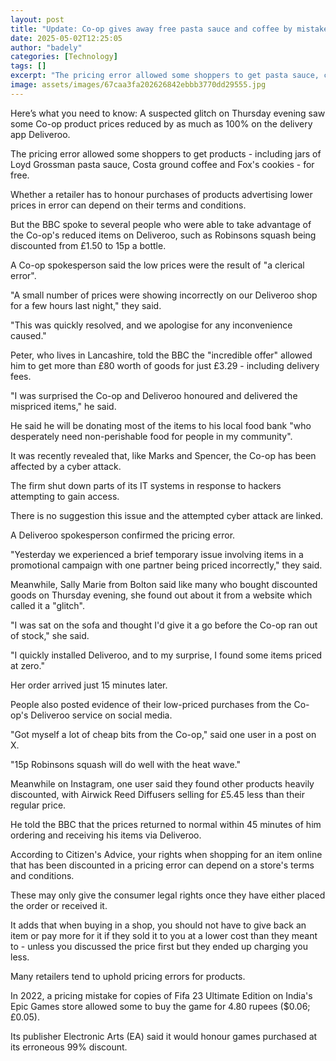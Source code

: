 ```yaml
---
layout: post
title: "Update: Co-op gives away free pasta sauce and coffee by mistake"
date: 2025-05-02T12:25:05
author: "badely"
categories: [Technology]
tags: []
excerpt: "The pricing error allowed some shoppers to get pasta sauce, coffee and cookies for free."
image: assets/images/67caa3fa202626842ebbb3770dd29555.jpg
---
```


Here’s what you need to know: A suspected glitch on Thursday evening saw some Co-op product prices reduced by as much as 100% on the delivery app Deliveroo.

The pricing error allowed some shoppers to get products - including jars of Loyd Grossman pasta sauce, Costa ground coffee and Fox's cookies - for free.

Whether a retailer has to honour purchases of products advertising lower prices in error can depend on their terms and conditions.

But the BBC spoke to several people who were able to take advantage of the Co-op's reduced items on Deliveroo, such as Robinsons squash being discounted from £1.50 to 15p a bottle.

A Co-op spokesperson said the low prices were the result of "a clerical error".

"A small number of prices were showing incorrectly on our Deliveroo shop for a few hours last night," they said. 

"This was quickly resolved, and we apologise for any inconvenience caused."

Peter, who lives in Lancashire, told the BBC the "incredible offer" allowed him to get more than £80 worth of goods for just £3.29 - including delivery fees.

"I was surprised the Co-op and Deliveroo honoured and delivered the mispriced items," he said.

He said he will be donating most of the items to his local food bank "who desperately need non-perishable food for people in my community".

It was recently revealed that, like Marks and Spencer, the Co-op has been affected by a cyber attack.

The firm shut down parts of its IT systems in response to hackers attempting to gain access.

There is no suggestion this issue and the attempted cyber attack are linked.

A Deliveroo spokesperson confirmed the pricing error. 

"Yesterday we experienced a brief temporary issue involving items in a promotional campaign with one partner being priced incorrectly," they said. 

Meanwhile, Sally Marie from Bolton said like many who bought discounted goods on Thursday evening, she found out about it from a website which called it a "glitch".

"I was sat on the sofa and thought I'd give it a go before the Co-op ran out of stock," she said.

"I quickly installed Deliveroo, and to my surprise, I found some items priced at zero."

Her order arrived just 15 minutes later.

People also posted evidence of their low-priced purchases from the Co-op's Deliveroo service on social media.

"Got myself a lot of cheap bits from the Co-op," said one user in a post on X.  

"15p Robinsons squash will do well with the heat wave."

Meanwhile on Instagram, one user said they found other products heavily discounted, with Airwick Reed Diffusers selling for £5.45 less than their regular price.

He told the BBC that the prices returned to normal within 45 minutes of him ordering and receiving his items via Deliveroo.

According to Citizen's Advice, your rights when shopping for an item online that has been discounted in a pricing error can depend on a store's terms and conditions.

These may only give the consumer legal rights once they have either placed the order or received it.

It adds that when buying in a shop, you should not have to give back an item or pay more for it if they sold it to you at a lower cost than they meant to - unless you discussed the price first but they ended up charging you less.

Many retailers tend to uphold pricing errors for products.

In 2022, a pricing mistake for copies of Fifa 23 Ultimate Edition on India's Epic Games store allowed some to buy the game for 4.80 rupees ($0.06; £0.05).

Its publisher Electronic Arts (EA) said it would honour games purchased at its erroneous 99% discount.

